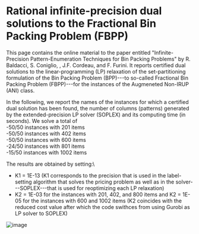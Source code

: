 # Rational infinite-precision dual solutions to the Fractional Bin Packing Problem (FBPP)

This page contains the online material to the paper entitled "Infinite-Precision Pattern-Enumeration Techniques for Bin Packing Problems" by R. Baldacci, S. Coniglio, , J.F. Cordeau, and F. Furini. It reports certified dual solutions to the linear-programming (LP) relaxation of the set-partitioning formulation of the Bin Packing Problem  (BPP)---to so-called Fractional Bin Packing Problem (FBPP)---for the instances of the Augmeneted Non-IRUP (ANI) class.

In the following, we report the names of the instances for which a certified dual solution has been found, the number of columns (patterns) generated by the extended-precision LP solver (SOPLEX) and its computing time (in seconds). We solve a total of\
-50/50 instances with 201 items\
-50/50 instances with 402 items\
-50/50 instances with 600 items\
-24/50 instances with 801 items\
-15/50 instances with 1002 items

The results are obtained by setting:\
- K1 = 1E-13 (K1  corresponds to the precision that is used in the label-setting algorithm that solves the pricing problem as well as in the solver---SOPLEX---that is used for reoptimizing each LP relaxation)
- K2 = 1E-03 for the instances with 201, 402, and 800 items and K2 = 1E-05 for the instances with 600 and 1002 items (K2 coincides with the reduced cost value after which the code swithces from using Gurobi as LP solver to SOPLEX)
						
![image](https://user-images.githubusercontent.com/33290924/123709277-b7634e80-d864-11eb-87bb-0c92a0253906.png)






